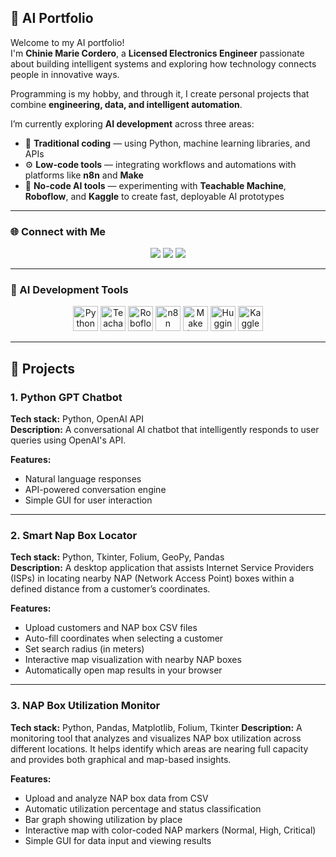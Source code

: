 ## 🤖 AI Portfolio  

Welcome to my AI portfolio!  
I'm **Chinie Marie Cordero**, a **Licensed Electronics Engineer** passionate about building intelligent systems and exploring how technology connects people in innovative ways.  

Programming is my hobby, and through it, I create personal projects that combine **engineering, data, and intelligent automation**.  

I’m currently exploring **AI development** across three areas:  
- 🧠 **Traditional coding** — using Python, machine learning libraries, and APIs  
- ⚙️ **Low-code tools** — integrating workflows and automations with platforms like **n8n** and **Make**
- 🚀 **No-code AI tools** — experimenting with **Teachable Machine**, **Roboflow**, and **Kaggle** to create fast, deployable AI prototypes  

---

### 🌐 Connect with Me  
<p align="center">
  <a href="https://github.com/engrcjin"><img src="https://img.shields.io/badge/GitHub-181717?style=for-the-badge&logo=github&logoColor=white"/></a>
  <a href="http://www.linkedin.com/in/corderochinie"><img src="https://img.shields.io/badge/LinkedIn-0077B5?style=for-the-badge&logo=linkedin&logoColor=white"/></a>
  <a href="mailto:corderochinmaries@gmail.com"><img src="https://img.shields.io/badge/Gmail-D14836?style=for-the-badge&logo=gmail&logoColor=white"/></a>
</p>

---

### 🧩 AI Development Tools  

<p align="center">
  <img src="https://cdn.jsdelivr.net/gh/devicons/devicon/icons/python/python-original.svg" height="40" alt="Python"/>
  <img src="https://encrypted-tbn0.gstatic.com/images?q=tbn:ANd9GcRuoDnybkjAaB9DmZNH4em5CySqrwacTBufiA&s" height="40" alt="Teachable Machine"/>
  <img src="https://avatars.githubusercontent.com/u/53104118?s=280&v=4" height="40" alt="Roboflow"/>
  <img src="https://avatars.githubusercontent.com/u/45487711?s=200&v=4" height="40" alt="n8n"/>
  <img src="https://registry.npmmirror.com/@lobehub/icons-static-png/latest/files/dark/make-color.png" height="40" alt="Make (Integromat)"/>
  <img src="https://huggingface.co/front/assets/huggingface_logo-noborder.svg" height="40" alt="Hugging Face"/>
  <img src="https://www.kaggle.com/static/images/site-logo.svg" height="40" alt="Kaggle"/>
</p>

---

## 🧠 Projects  

### 1. Python GPT Chatbot  
**Tech stack:** Python, OpenAI API  
**Description:**  A conversational AI chatbot that intelligently responds to user queries using OpenAI's API.  

**Features:**  
- Natural language responses  
- API-powered conversation engine  
- Simple GUI for user interaction  

---

### 2. Smart Nap Box Locator  
**Tech stack:** Python, Tkinter, Folium, GeoPy, Pandas  
**Description:**  A desktop application that assists Internet Service Providers (ISPs) in locating nearby NAP (Network Access Point) boxes within a defined distance from a customer’s coordinates.  

**Features:**  
- Upload customers and NAP box CSV files  
- Auto-fill coordinates when selecting a customer  
- Set search radius (in meters)  
- Interactive map visualization with nearby NAP boxes  
- Automatically open map results in your browser

---

### 3. NAP Box Utilization Monitor

**Tech stack:** Python, Pandas, Matplotlib, Folium, Tkinter
**Description:** A monitoring tool that analyzes and visualizes NAP box utilization across different locations. It helps identify which areas are nearing full capacity and provides both graphical and map-based insights.

**Features:**
- Upload and analyze NAP box data from CSV
- Automatic utilization percentage and status classification
- Bar graph showing utilization by place
- Interactive map with color-coded NAP markers (Normal, High, Critical)
- Simple GUI for data input and viewing results

